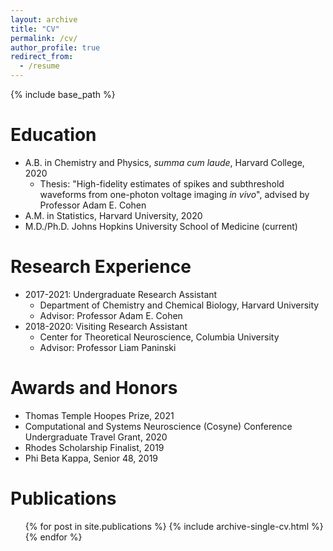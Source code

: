```yaml
---
layout: archive
title: "CV"
permalink: /cv/
author_profile: true
redirect_from:
  - /resume
---
```


{% include base_path %}

Education
======
* A.B. in Chemistry and Physics, _summa cum laude_, Harvard College, 2020
  * Thesis: "High-fidelity estimates of spikes and subthreshold waveforms from one-photon voltage imaging _in vivo_", advised by Professor Adam E. Cohen
* A.M. in Statistics, Harvard University, 2020
* M.D./Ph.D. Johns Hopkins University School of Medicine (current)

Research Experience
======
* 2017-2021: Undergraduate Research Assistant
  * Department of Chemistry and Chemical Biology, Harvard University
  * Advisor: Professor Adam E. Cohen
* 2018-2020: Visiting Research Assistant
  * Center for Theoretical Neuroscience, Columbia University
  * Advisor: Professor Liam Paninski

Awards and Honors
======
* Thomas Temple Hoopes Prize, 2021
* Computational and Systems Neuroscience (Cosyne) Conference Undergraduate Travel Grant, 2020
* Rhodes Scholarship Finalist, 2019
* Phi Beta Kappa, Senior 48, 2019

Publications
======
  <ul>{% for post in site.publications %}
    {% include archive-single-cv.html %}
  {% endfor %}</ul>
  
<!-- Talks
======
  <ul>{% for post in site.talks %}
    {% include archive-single-talk-cv.html %}
  {% endfor %}</ul>
  
Teaching
======
  <ul>{% for post in site.teaching %}
    {% include archive-single-cv.html %}
  {% endfor %}</ul> -->
 
